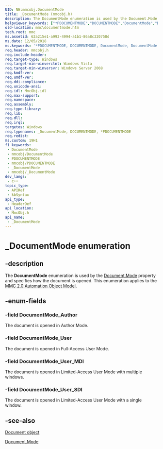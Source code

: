```yaml
---
UID: NE:mmcobj.DocumentMode
title: _DocumentMode (mmcobj.h)
description: The DocumentMode enumeration is used by the Document.Mode property and specifies how the document is opened. This enumeration applies to the MMC 2.0 Automation Object Model.
helpviewer_keywords: ["*PDOCUMENTMODE","DOCUMENTMODE","DocumentMode","DocumentMode enumeration [MMC]","DocumentMode_Author","DocumentMode_User","DocumentMode_User_MDI","DocumentMode_User_SDI","PDOCUMENTMODE","PDOCUMENTMODE enumeration pointer [MMC]","PPDOCUMENTMODE","PPDOCUMENTMODE enumeration pointer [MMC]","_DocumentMode","_DocumentMode enumeration [MMC]","_slate_documentmode","mmc.documentmode","mmcobj/DocumentMode","mmcobj/DocumentMode_Author","mmcobj/DocumentMode_User","mmcobj/DocumentMode_User_MDI","mmcobj/DocumentMode_User_SDI","mmcobj/PDOCUMENTMODE","mmcobj/PPDOCUMENTMODE"]
old-location: mmc\documentmode.htm
tech.root: mmc
ms.assetid: 62a215e1-a993-4994-a1b1-86a8c320758d
ms.date: 12/05/2018
ms.keywords: '*PDOCUMENTMODE, DOCUMENTMODE, DocumentMode, DocumentMode enumeration [MMC], DocumentMode_Author, DocumentMode_User, DocumentMode_User_MDI, DocumentMode_User_SDI, PDOCUMENTMODE, PDOCUMENTMODE enumeration pointer [MMC], PPDOCUMENTMODE, PPDOCUMENTMODE enumeration pointer [MMC], _DocumentMode, _DocumentMode enumeration [MMC], _slate_documentmode, mmc.documentmode, mmcobj/DocumentMode, mmcobj/DocumentMode_Author, mmcobj/DocumentMode_User, mmcobj/DocumentMode_User_MDI, mmcobj/DocumentMode_User_SDI, mmcobj/PDOCUMENTMODE, mmcobj/PPDOCUMENTMODE'
req.header: mmcobj.h
req.include-header: 
req.target-type: Windows
req.target-min-winverclnt: Windows Vista
req.target-min-winversvr: Windows Server 2008
req.kmdf-ver: 
req.umdf-ver: 
req.ddi-compliance: 
req.unicode-ansi: 
req.idl: MmcObj.idl
req.max-support: 
req.namespace: 
req.assembly: 
req.type-library: 
req.lib: 
req.dll: 
req.irql: 
targetos: Windows
req.typenames: _DocumentMode, DOCUMENTMODE, *PDOCUMENTMODE
req.redist: 
ms.custom: 19H1
f1_keywords:
 - DocumentMode
 - mmcobj/DocumentMode
 - PDOCUMENTMODE
 - mmcobj/PDOCUMENTMODE
 - _DocumentMode
 - mmcobj/_DocumentMode
dev_langs:
 - c++
topic_type:
 - APIRef
 - kbSyntax
api_type:
 - HeaderDef
api_location:
 - MmcObj.h
api_name:
 - _DocumentMode
---
```


# _DocumentMode enumeration


## -description

The 
<b>DocumentMode</b> enumeration is used by the 
<a href="https://docs.microsoft.com/previous-versions/windows/desktop/mmc/document-mode">Document.Mode</a> property and specifies how the document is opened. This enumeration applies to the 
<a href="https://docs.microsoft.com/previous-versions/windows/desktop/mmc/mmc-2-0-automation-object-model">MMC 2.0 Automation Object Model</a>.

## -enum-fields

### -field DocumentMode_Author

The document is opened in Author Mode.

### -field DocumentMode_User

The document is opened in Full-Access User Mode.

### -field DocumentMode_User_MDI

The document is opened in Limited-Access User Mode with multiple windows.

### -field DocumentMode_User_SDI

The document is opened in Limited-Access User Mode with a single window.

## -see-also

<a href="https://docs.microsoft.com/previous-versions/windows/desktop/mmc/document-object">Document object</a>



<a href="https://docs.microsoft.com/previous-versions/windows/desktop/mmc/document-mode">Document.Mode</a>

